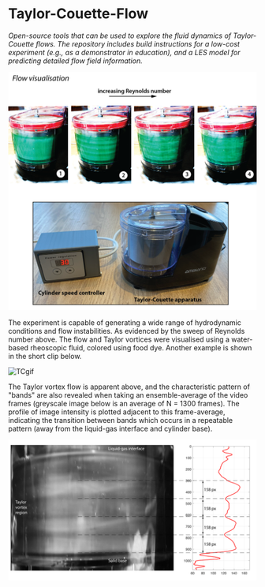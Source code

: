# Taylor-Couette-Flow

_Open-source tools that can be used to explore the fluid dynamics of Taylor-Couette flows. The repository includes build instructions for a low-cost experiment (e.g., as a demonstrator in education), and a LES model for predicting detailed flow field information._ 

![TCdevice](./Experimental-model/Images/taylor-couette-flow-device.png)

The experiment is capable of generating a wide range of hydrodynamic conditions and flow instabilities. As evidenced by the sweep of Reynolds number above. The flow and Taylor vortices were visualised using a water-based rheoscopic fluid, colored using food dye. Another example is shown in the short clip below.  

![TCgif](./Experimental-model/Images/TCflow.gif)

The Taylor vortex flow is apparent above, and the characteristic pattern of "bands" are also revealed when taking an ensemble-average of the video frames (greyscale image below is an average of N = 1300 frames). The profile of image intensity is plotted adjacent to this frame-average, indicating the transition between bands which occurs in a repeatable pattern (away from the liquid-gas interface and cylinder base).  

![TCprofile](./Experimental-model/Images/taylor-couette-profile.png)
